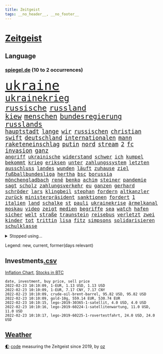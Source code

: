 ```yaml
---
title: Zeitgeist
tags: __no_header__, __no_footer__
---
```


# [Zeitgeist](https://oliz.io/zeitgeist/)

## Language

<h3><a href="https://www.spiegel.de" target="_blank">spiegel.de</a> (10 to 2 occurrences)</h3>
<p style="font-family:monospace">
<span style="font-size:32pt"><a href="news_links.html#ukraine" class="current">ukraine</a></span>
<br>
<span style="font-size:22pt"><a href="news_links.html#ukrainekrieg" class="new">ukrainekrieg</a></span>
<br>
<span style="font-size:19pt"><a href="news_links.html#russische" class="current">russische</a></span>
<span style="font-size:19pt"><a href="news_links.html#russland" class="current">russland</a></span>
<br>
<span style="font-size:17pt"><a href="news_links.html#kiew" class="current">kiew</a></span>
<span style="font-size:17pt"><a href="news_links.html#menschen" class="current">menschen</a></span>
<span style="font-size:17pt"><a href="news_links.html#bundesregierung" class="current">bundesregierung</a></span>
<span style="font-size:17pt"><a href="news_links.html#russlands" class="current">russlands</a></span>
<br>
<span style="font-size:14pt"><a href="news_links.html#hauptstadt" class="current">hauptstadt</a></span>
<span style="font-size:14pt"><a href="news_links.html#lange" class="current">lange</a></span>
<span style="font-size:14pt"><a href="news_links.html#wir" class="current">wir</a></span>
<span style="font-size:14pt"><a href="news_links.html#russischen" class="current">russischen</a></span>
<span style="font-size:14pt"><a href="news_links.html#christian" class="current">christian</a></span>
<span style="font-size:14pt"><a href="news_links.html#swift" class="current">swift</a></span>
<span style="font-size:14pt"><a href="news_links.html#deutschland" class="current">deutschland</a></span>
<span style="font-size:14pt"><a href="news_links.html#internationalen" class="current">internationalen</a></span>
<span style="font-size:14pt"><a href="news_links.html#mann" class="current">mann</a></span>
<span style="font-size:14pt"><a href="news_links.html#raketeneinschlag" class="new">raketeneinschlag</a></span>
<span style="font-size:14pt"><a href="news_links.html#putin" class="current">putin</a></span>
<span style="font-size:14pt"><a href="news_links.html#nord" class="current">nord</a></span>
<span style="font-size:14pt"><a href="news_links.html#stream" class="current">stream</a></span>
<span style="font-size:14pt"><a href="news_links.html#2" class="current">2</a></span>
<span style="font-size:14pt"><a href="news_links.html#fc" class="current">fc</a></span>
<span style="font-size:14pt"><a href="news_links.html#invasion" class="current">invasion</a></span>
<span style="font-size:14pt"><a href="news_links.html#ganz" class="current">ganz</a></span>
<br>
<span style="font-size:12pt"><a href="news_links.html#angriff" class="current">angriff</a></span>
<span style="font-size:12pt"><a href="news_links.html#ukrainische" class="current">ukrainische</a></span>
<span style="font-size:12pt"><a href="news_links.html#widerstand" class="current">widerstand</a></span>
<span style="font-size:12pt"><a href="news_links.html#schwer" class="current">schwer</a></span>
<span style="font-size:12pt"><a href="news_links.html#ich" class="current">ich</a></span>
<span style="font-size:12pt"><a href="news_links.html#kumpel" class="current">kumpel</a></span>
<span style="font-size:12pt"><a href="news_links.html#bekommt" class="current">bekommt</a></span>
<span style="font-size:12pt"><a href="news_links.html#krieg" class="current">krieg</a></span>
<span style="font-size:12pt"><a href="news_links.html#eriksen" class="current">eriksen</a></span>
<span style="font-size:12pt"><a href="news_links.html#unter" class="current">unter</a></span>
<span style="font-size:12pt"><a href="news_links.html#zahlungssystem" class="current">zahlungssystem</a></span>
<span style="font-size:12pt"><a href="news_links.html#letzten" class="current">letzten</a></span>
<span style="font-size:12pt"><a href="news_links.html#ausschluss" class="current">ausschluss</a></span>
<span style="font-size:12pt"><a href="news_links.html#landes" class="current">landes</a></span>
<span style="font-size:12pt"><a href="news_links.html#wunden" class="current">wunden</a></span>
<span style="font-size:12pt"><a href="news_links.html#läuft" class="current">läuft</a></span>
<span style="font-size:12pt"><a href="news_links.html#zuhause" class="current">zuhause</a></span>
<span style="font-size:12pt"><a href="news_links.html#ziel" class="current">ziel</a></span>
<span style="font-size:12pt"><a href="news_links.html#fußballbundesliga" class="current">fußballbundesliga</a></span>
<span style="font-size:12pt"><a href="news_links.html#hertha" class="current">hertha</a></span>
<span style="font-size:12pt"><a href="news_links.html#bsc" class="current">bsc</a></span>
<span style="font-size:12pt"><a href="news_links.html#borussia" class="current">borussia</a></span>
<span style="font-size:12pt"><a href="news_links.html#mönchengladbach" class="current">mönchengladbach</a></span>
<span style="font-size:12pt"><a href="news_links.html#rené" class="current">rené</a></span>
<span style="font-size:12pt"><a href="news_links.html#benko" class="current">benko</a></span>
<span style="font-size:12pt"><a href="news_links.html#achim" class="new">achim</a></span>
<span style="font-size:12pt"><a href="news_links.html#steiner" class="current">steiner</a></span>
<span style="font-size:12pt"><a href="news_links.html#pandemie" class="current">pandemie</a></span>
<span style="font-size:12pt"><a href="news_links.html#sagt" class="current">sagt</a></span>
<span style="font-size:12pt"><a href="news_links.html#scholz" class="current">scholz</a></span>
<span style="font-size:12pt"><a href="news_links.html#zahlungsverkehr" class="current">zahlungsverkehr</a></span>
<span style="font-size:12pt"><a href="news_links.html#eu" class="current">eu</a></span>
<span style="font-size:12pt"><a href="news_links.html#ganzen" class="current">ganzen</a></span>
<span style="font-size:12pt"><a href="news_links.html#gerhard" class="current">gerhard</a></span>
<span style="font-size:12pt"><a href="news_links.html#schröder" class="current">schröder</a></span>
<span style="font-size:12pt"><a href="news_links.html#lars" class="current">lars</a></span>
<span style="font-size:12pt"><a href="news_links.html#klingbeil" class="current">klingbeil</a></span>
<span style="font-size:12pt"><a href="news_links.html#stephan" class="current">stephan</a></span>
<span style="font-size:12pt"><a href="news_links.html#fordern" class="current">fordern</a></span>
<span style="font-size:12pt"><a href="news_links.html#altkanzler" class="current">altkanzler</a></span>
<span style="font-size:12pt"><a href="news_links.html#zurück" class="current">zurück</a></span>
<span style="font-size:12pt"><a href="news_links.html#ministerpräsident" class="current">ministerpräsident</a></span>
<span style="font-size:12pt"><a href="news_links.html#sanktionen" class="current">sanktionen</a></span>
<span style="font-size:12pt"><a href="news_links.html#fordert" class="current">fordert</a></span>
<span style="font-size:12pt"><a href="news_links.html#1" class="current">1</a></span>
<span style="font-size:12pt"><a href="news_links.html#italien" class="current">italien</a></span>
<span style="font-size:12pt"><a href="news_links.html#land" class="current">land</a></span>
<span style="font-size:12pt"><a href="news_links.html#schalke" class="current">schalke</a></span>
<span style="font-size:12pt"><a href="news_links.html#st" class="current">st</a></span>
<span style="font-size:12pt"><a href="news_links.html#pauli" class="current">pauli</a></span>
<span style="font-size:12pt"><a href="news_links.html#ukrainekrise" class="current">ukrainekrise</a></span>
<span style="font-size:12pt"><a href="news_links.html#ärmelkanal" class="current">ärmelkanal</a></span>
<span style="font-size:12pt"><a href="news_links.html#moskau" class="current">moskau</a></span>
<span style="font-size:12pt"><a href="news_links.html#video" class="current">video</a></span>
<span style="font-size:12pt"><a href="news_links.html#zeigt" class="current">zeigt</a></span>
<span style="font-size:12pt"><a href="news_links.html#medien" class="current">medien</a></span>
<span style="font-size:12pt"><a href="news_links.html#begriffe" class="current">begriffe</a></span>
<span style="font-size:12pt"><a href="news_links.html#sea" class="new">sea</a></span>
<span style="font-size:12pt"><a href="news_links.html#watch" class="current">watch</a></span>
<span style="font-size:12pt"><a href="news_links.html#hafen" class="current">hafen</a></span>
<span style="font-size:12pt"><a href="news_links.html#sicher" class="current">sicher</a></span>
<span style="font-size:12pt"><a href="news_links.html#welt" class="current">welt</a></span>
<span style="font-size:12pt"><a href="news_links.html#straße" class="current">straße</a></span>
<span style="font-size:12pt"><a href="news_links.html#traunstein" class="new">traunstein</a></span>
<span style="font-size:12pt"><a href="news_links.html#reisebus" class="new">reisebus</a></span>
<span style="font-size:12pt"><a href="news_links.html#verletzt" class="current">verletzt</a></span>
<span style="font-size:12pt"><a href="news_links.html#zwei" class="current">zwei</a></span>
<span style="font-size:12pt"><a href="news_links.html#kinder" class="current">kinder</a></span>
<span style="font-size:12pt"><a href="news_links.html#tot" class="current">tot</a></span>
<span style="font-size:12pt"><a href="news_links.html#trittin" class="current">trittin</a></span>
<span style="font-size:12pt"><a href="news_links.html#lisa" class="current">lisa</a></span>
<span style="font-size:12pt"><a href="news_links.html#fitz" class="current">fitz</a></span>
<span style="font-size:12pt"><a href="news_links.html#simpsons" class="new">simpsons</a></span>
<span style="font-size:12pt"><a href="news_links.html#solidarisieren" class="current">solidarisieren</a></span>
<span style="font-size:12pt"><a href="news_links.html#schulklasse" class="new">schulklasse</a></span>
</p>
<details>
<summary>Stopped using...</summary>
<p class="former" style="font-size:12pt">
a2(492) benjamin(492) van(492) boeing(491) chinesischer(491) geholfen(491) machten(491) toni(491) dienst(490) klimawandels(490) luft(490) torjäger(490) trumps(490) armenien(489) coronalockdown(489) ehemaligen(489) ehemann(489) einwohner(489) konzernchef(489) liverpool(489) ausschreitungen(488) dfb(488) diskriminierung(488) haftstrafe(488) ifoindex(488) kontrollieren(488) künftigen(488) niederländische(488) pferd(488) profi(488) schließlich(488) spahn(488) unerwartet(488) ungewöhnlich(488) verhängte(488) versprach(488) vorhaben(488) walter(488) breit(487) diktator(487) gelernt(487) technik(487) unterschiede(487) äußerungen(487) übergriffe(487) 2000(486) asche(486) einzug(486) exemplare(486) flammen(486) gelegenheit(486) halben(486) hunde(486) massiver(486) schlug(486) schmeckt(486) weber(486) youtube(486) besonderen(485) coronaausbruch(485) debattiert(485) erziehung(485) explosion(485) geschaffen(485) größer(485) märchen(485) provinz(485) villa(485) abschied(484) belarussische(484) hans(484) italienische(484) konkurrenten(484) kreis(484) rekordmeister(484) rostock(484) schwierigkeiten(484) studierenden(484) tieren(484) usschauspielerin(484) verdachts(484) viertel(484) 37(483) bereich(483) katastrophe(483) rente(483) sicherheitsbehörden(483) unruhen(483) versteigert(483) virologe(483) ärgert(483) besseren(482) bitten(482) carsten(482) entdecken(482) gerufen(482) halt(482) länderchefs(482) meister(482) oliver(482) online(482) prinzessin(482) saisonsieg(482) zeitweise(482) zuständige(482) 125(481) anthony(481) bekanntesten(481) belarussischen(481) berg(481) billionen(481) einzudämmen(481) europäischer(481) freilassung(481) gesagt(481) kretschmer(481) tokio(481) veranstalter(481) bekämpft(480) bekämpfung(480) design(480) marcel(480) paderborn(480) räumen(480) verlängern(480) verschwunden(480) vorantreiben(480) 61(479) außenpolitik(479) beachten(479) einziehen(479) verschwand(479) wies(479) 43(478) bekamen(478) computer(478) dicht(478) geklärt(478) hunderten(478) ramelow(478) schönsten(478) stuft(478) zuversichtlich(478) crash(477) feuerwehrleute(477) gegenteil(477) hungerstreik(477) norbert(477) brutal(476) entscheidend(476) jemen(476) lebenslange(476) querdenker(476) senkt(476) unterliegt(476) vorsprung(476) 2030(475) 900(475) 94(475) eskalieren(475) heil(475) hubertus(475) libyen(475) rom(475) tauchen(475) tausenden(475) via(475) berät(474) brite(474) datenanalyse(474) luca(474) unruhe(474) verschwiegen(474) arabische(473) einheitliche(473) gewässern(473) meiner(473) nachfrage(473) option(473) prognosen(473) sportlich(473) einschränkungen(472) game(472) aufgetreten(471) beteiligung(471) erkrankung(471) hob(471) hürden(471) mangel(471) spüren(471) störung(471) verschärfte(471) beantragt(470) green(470) haaland(470) jerusalem(470) kindes(470) 81(469) brechen(469) schlechtes(469) gegnern(468) gesehen(468) premierministers(468) trug(468) brauche(467) erfunden(467) gefangene(467) hinten(467) negativen(467) spaltet(467) defensive(466) geprägt(466) überprüfen(466) aufarbeitung(465) bisherigen(465) legende(465) marsch(465) praktisch(465) reichsten(465) gefälschte(464) raab(464) voraussetzungen(464) hoffnungen(463) insassen(463) kippt(463) prompt(463) träume(463) ausrüstung(462) bett(462) eingeleitet(462) ergebnissen(462) gefällt(462) gehörte(462) informiert(462) rentner(462) unzufrieden(462) dfbpokal(461) falscher(461) freiwillig(461) hitze(461) istanbul(461) startups(461) favorit(460) pandemiebekämpfung(460) rechtsstreit(460) verträge(460) ähnliche(460) außerhalb(459) hilfen(459) retter(459) spahns(459) thüringens(459) flagge(458) prognose(458) gelandet(456) vorgänger(456) benötigte(455) schneider(455) syrer(455) zuspruch(455) klasse(454) kindheit(453) teilt(453) telefonat(453) aktivist(452) geht's(451) trauern(451) munition(449) stärkt(446) gewannen(445) strafbar(445) thüringer(445) koalitionspartner(444) teilnehmern(443) abiy(442) syrischen(440) startup(439) vorgenommen(437) tigray(436) stellenabbau(434) coronajahr(433) susanne(433) weidel(433) entbrannt(431) csupolitiker(430) bbc(429) italienischer(429) topspiel(429) hagen(427) rache(424) discounter(420) rechter(418) vertrauten(413) würdigt(408) brutalen(407) hartz(407) zweieinhalb(407) auslieferung(406) festgesetzt(403) variante(398) 95(381) verstoß(380) zwingend(379) iv(377) geheimen(373) andy(371) entsprechenden(368) el(367) verleumdung(367) estland(365) expräsidenten(365) rüdiger(364) kandidiert(363) vulkan(363) militärputsch(354) stärkste(347) unverletzt(345) fluggesellschaft(344) urteile(343) worüber(343) längerem(339) übernahm(336) konzerte(335) steuerhinterziehung(335) fängt(331) portugals(331) doppelte(326) geimpften(326) verantwortliche(326) bälle(325) unterschiedliche(311) coronainzidenz(305) gelitten(304) rumänien(304) tierpark(303) prozessauftakt(302) herausragende(301) 250(300) kubicki(298) eskalierte(285) kabel(281) notwendigen(279) institute(278) loben(278) massachusetts(278) unfälle(274) raumfahrt(270) dynamo(269) genesen(267) abgefeuert(266) crystal(265) 800(264) 18jährigen(261) durchbruch(258) arbeitsmarkt(256) peinlich(256) ticket(253) agnes(252) hebamme(252) sahen(251) felix(248) jamie(248) aachen(247) 220(244) stein(242) organisierten(241) tarife(241) umfang(241) entwickelte(240) schwäche(240) forscherinnen(239) kw(239) julius(238) staatspräsidenten(238) naftali(237) parkplatz(237) unterbinden(237) unterstützern(237) kultusminister(235) aggressiver(234) wussten(231) chipmangel(230) fachkräftemangel(230) sammelt(230) 16000(229) kühnert(229) azubis(225) jamaika(225) drohenden(224) sowjetunion(224) befassen(223) rängen(223) morgens(222) schimpft(221) schob(221) boote(220) geliebt(219) 2005(218) bekennt(218) aufsteiger(217) emirate(217) ahmed(215) norwegische(214) siebte(214) abgeordneter(212) assange(212) kalte(212) wikileaksgründer(212) bay(211) mögen(211) 500000(209) heim(209) sätze(209) visa(209) erhebung(207) storniert(206) batterien(205) hits(198) gedroht(197) schottischen(196) starspieler(196) las(195) vegas(195) vorliegen(195) förderprogramm(194) fällig(191) bezieht(190) dominieren(190) japanische(190) thiel(190) wahlniederlage(190) wellen(189) qualifiziert(187) garage(186) halfen(186) gehörten(185) götze(185) anstatt(183) ausmaße(182) coronagipfel(181) coronapause(180) verheiratet(178) überwältigt(178) musks(177) schwul(177) sichtlich(177) leidenschaft(175) steve(172) wendepunkt(170) erhofft(169) 90/die(168) diktatur(168) erling(167) ibiza(166) vermietet(166) taugen(165) röttgen(163) übertragen(163) einigkeit(162) exemplar(161) niedergang(161) uskonzern(160) vielfach(160) abholzung(159) göringeckardt(159) agiert(158) bedürftige(156) ausfälle(155) award(155) müttern(155) world(155) tabellenführung(154) böse(153) nadine(152) papiere(152) produktionsausfälle(152) glücksfall(151) natürlichen(151) späte(151) entführer(150) ausmacht(147) eindeutig(146) nsregime(146) katrin(145) mastercard(145) abgerechnet(144) cduführung(144) geburtstagsfeier(144) hoffmann(144) indonesische(143) spdvorsitzende(143) dringen(142) friedensnobelpreis(142) pharmakonzern(142) weltberühmt(142) arten(141) farce(141) gerichtsurteil(141) popgeschichte(141) salvador(141) anhörung(140) oberster(140) umgesetzt(140) werten(140) autounfall(139) beförderung(139) gesteuert(139) nachbarländer(139) jusos(138) türkisches(138) fock(137) gorch(137) menschliche(137) deckeln(136) unionsanhänger(136) fünftel(135) fracht(134) rentnerinnen(134) spitzenspiel(134) oppositionspolitiker(133) ostdeutschen(133) saarbrücken(132) beeinflusst(131) ehrgeiz(131) jeffrey(131) einigt(130) untätigkeit(130) angeschlagenen(129) inhaftierte(129) limburg(128) söldnertruppe(128) vulkanausbruch(128) wiederzubeleben(128) abgeschaltet(127) höchststrafe(127) übertragung(127) eineinhalb(126) erklärungen(126) fassaden(126) johannesburg(126) modeste(126) ruhestand(125) floss(124) natostaaten(124) ubooten(124) vulkans(124) fridays(123) future(123) gehofft(123) ifogeschäftsklima(123) maskenverweigerer(123) mehrfamilienhaus(122) prallt(122) verschickte(122) durchschnittlich(121) fachkräfte(121) erregte(120) kosteten(120) präsidentschaftskandidat(120) urenkel(120) vernichtet(120) blödsinn(119) schärferen(119) bedeckt(118) cduvorsitzenden(118) spürbare(117) wahlergebnis(117) empfehlen(116) panama(116) schlangen(116) vermögensteuer(116) verständigt(116) dave(115) lockerung(115) nachziehen(115) tshirts(115) zentralen(115) eidinger(114) erwärmung(114) fernzügen(114) hey(114) vorurteile(114) gesundes(113) turnen(113) arbeitskräfte(112) heidenreich(112) hofreiter(112) aufgelöst(111) glen(111) lieferdienst(111) nullcovidstrategie(111) automarkt(110) bernhard(110) apotheke(109) entwickler(109) erneuern(109) exsprecherin(109) gesellschaftlichen(109) prägen(109) staatlich(109) stephanie(109) supermarkt(109) unterstützten(109) rückweg(108) gefährt(107) strackzimmermann(107) zugrunde(107) ferran(106) schallenberg(106) torres(106) tourismusbranche(106) ureinwohner(106) bundesverwaltungsgericht(105) fdppolitikerin(105) geklaut(105) rugby(105) 200000(104) angehalten(104) ausweis(104) klimaforschung(104) südostasien(104) verunglückte(104) öffnungen(104) adele(103) enthüllungsplattform(103) hinrichtung(103) vereinbart(103) volksverhetzung(103) benutzt(102) berufungsgericht(102) dhabi(102) fiona(102) intern(102) raumfahrtunternehmen(102) vereidigung(102) zunahme(102) ansicht(101) norwegens(101) videokonferenz(101) portal(100) rosenthal(100) technologie(100) aneinandergeraten(99) bundesvorstand(99) verdreifacht(99) hitlergruß(98) reichste(98) zufällig(98) übergang(98) bukele(97) delegierten(97) perfektem(97) meeresspiegels(96) verschwundenen(96) wonach(96) anweisungen(95) lieferungen(95) menschenschmuggel(95) pflegeheim(95) stromausfall(95) kriegsgefahr(94) maskenaffäre(94) rechtsextremer(94) rising(94) schärferes(94) tickt(94) emeritierte(93) verlobt(93) versinken(93) chefredakteur(92) nominierte(92) oberlandesgericht(92) zulieferer(92) belügen(91) chip(91) deniz(91) enes(91) geduldig(91) immobilienbesitzer(91) kanter(91) seelenlose(91) springerverlag(91) töchtern(91) yücel(91) zögerlich(91) energieriesen(90) genf(90) gesundheitsministerin(90) merck(90) nachteil(90) reine(90) stadtteil(90) bundestagsvizepräsidentin(89) clans(89) gesundheitspolitiker(89) gutachter(89) robuste(89) usmarkt(89) verbotener(89) verwehrt(89) wikileaks(89) optionen(88) summen(88) annette(87) borger(87) geopolitische(87) karla(87) leitzins(87) valencia(87) zinssenkung(87) ausverkauft(86) bundeskriminalamt(86) kavala(86) nämlich(86) schimpfwörter(86) staatshilfe(86) ablehnung(85) entschärft(85) sekunde(85) aufarbeiten(84) jugendorganisation(84) lausberg(84) osman(84) riegeln(84) rudolf(84) ausgelacht(83) milliardenloch(83) sizilianischen(83) sünder(83) vernünftig(83) auge(82) französin(82) horn(82) milliardäre(82) pausenhof(82) staatsstreich(82) bundländertreffen(81) ergattert(81) herzproblemen(81) kontinuität(81) professor(81) spiegelkinderreporterinnen(81) truss(81) weiterspielen(81) wissenschaftlichen(81) kriminalität(80) ming(80) namensstreit(80) organisiertes(80) total(80) abgereist(79) dagewesenen(79) energieverbrauch(79) jahreswechsel(79) plantagen(79) rufe(79) chinesin(78) freundes(78) gefoltert(78) geringer(78) großflächig(78) installieren(78) lieferzeiten(78) packers(78) plattformen(78) schienen(78) vereinbarten(78) verfassungsgerichtshof(78) 175(77) impfskeptikerin(77) riskierte(77) schwerte(77) verdoppelte(77) flugzeugabsturz(76) genting(76) gründet(76) kopfball(76) kulturmäzen(76) oxfam(76) wissenschaftlern(76) wundern(76) beteiligte(75) eindeutige(75) generalsekretärin(75) pandemiebeginn(75) schläft(75) sohnes(75) umweltbilanz(75) arbeitsministerium(74) coronakurs(74) fassen(74) klubikone(74) missverständnis(74) prozesse(74) rücker(74) coronachaos(73) dunkle(73) fabian(73) gottschalk(73) isabella(73) luftfahrtunternehmen(73) pfoten(73) plädieren(73) wetten(73) zehnjähriger(73) cduvorsitzender(72) derzeitigen(72) meat(72) pandemielage(72) strompreise(72) wachstumsprognose(72) bundesparteitag(71) coronahotspot(71) designierten(71) erbost(71) griffen(71) ischgl(71) lüften(71) sonnenuntergang(71) erliegt(70) kompromissen(70) luftfilter(70) silvester(70) süd(70) tortur(70) einschnitte(69) einzuholen(69) erklärungsnot(69) flugzeugbauer(69) getestete(69) koma(69) peng(69) shuai(69) wolke(69) eliminieren(68) milliardenauftrag(68) qualifizieren(67) beeindruckt(66) schwein(66) ustennisstar(66) 1700(65) ampelkabinett(65) british(65) durchhalten(65) fpö(65) parlamentarischen(65) staatlicher(65) 94jährige(64) christina(64) lehrerinnen(64) riskanter(64) sank(64) schlussphase(64) aston(63) berechnet(63) garbiñe(63) kommissar(63) muguruza(63) rationieren(63) sozialdemokratin(63) versicherten(63) autoschlüssel(62) femizide(62) kleinste(62) ozean(62) praktikanten(62) verschiedener(62) afdlandeschef(61) alfred(61) epsteins(61) keeper(61) ulrich(61) anbau(60) deutschfranzösischer(60) hausarbeit(60) marburg(60) pandemiegeschehen(60) senior(60) coronaerkrankten(59) verkehrschaos(59) eisbärenzwillinge(58) evan(58) geschäftsjahr(58) rostocker(58) videodreh(58) brust(57) durchführen(57) coronaberatungen(56) hunziker(56) spdkanzler(56) tvmoderatorin(56) abgehängt(55) dokumenten(55) funklöcher(55) impfpässe(55) mobilfunknetze(55) netzausbau(55) staatsfolter(55) stimmte(55) szenario(55) brennerei(54) holland(54) impfgegnern(54) schlüsselloch(54) tochterunternehmen(54) zeitweilig(54) 8000(53) geradezu(53) homann(53) regulieren(53) rutte(53) skiort(53) kürzere(52) schwäbische(52) till(52) verwaltungsgerichtshof(52) wintereinbruch(52) aprèsski(51) gespannt(51) leichtsinnig(51) nahles(51) nehammer(51) nutzerdaten(51) referat(51) ritter(51) verbesserte(51) arsenalstar(50) bemerkenswerte(50) coronabedingter(50) mahnte(50) student(50) windräder(50) hervorragend(49) korruptionsvorwürfen(49) lotterie(49) untermauern(49) wiegen(49) entlang(48) klimaminister(48) merklich(48) roch(48) showdown(48) verbündete(48) verpuffung(48) champagnerhersteller(47) einfaches(47) haubitzen(47) hybride(47) machtverhältnisse(47) supercomputer(47) tennisverband(47) außerordentlich(46) landesweiten(46) langwierigen(46) syrischer(46) tafel(46) abzusehen(45) bafög(45) beat(45) diözese(45) dublin(45) kampfjet(45) modewelt(45) out(45) perfektes(45) symbol(45) usaußenministeriums(45) bettercom(44) borrell(44) garg(44) gerichtsstreit(44) hinrunde(44) josep(44) marieagnes(44) patzer(44) verteidigungsausschusses(44) vishal(44) zoomcall(44) zwayer(44) fdpgesundheitspolitiker(43) pascal(43) schneefall(43) tennislegende(43) welternährungsorganisation(43) zemmour(43) éric(43) diktatoren(42) grandslamtitel(42) problematisch(42) südkoreanische(42) traditionellen(42) chevron(41) fälschen(41) ungleich(41) coronaexpertenrat(40) einsicht(40) expertenrat(40) ibrahimović(40) millionenschaden(40) tochtergesellschaft(40) zlatan(40) bingen(39) klara(39) sicherheitslücke(39) südpazifik(39) urheberrecht(39) verzeichnete(39) alleingelassen(38) asien(38) begegnen(38) edward(38) ersatz(38) hilfslieferungen(38) kürzt(38) lim(38) meisterwerk(38) nebenwirkung(38) tiefsten(38) anweisung(37) nahrung(37) umweltschädlich(37) verhandlung(37) yannick(37) 270(36) 166(35) buccaneers(35) commerzbank(35) goggia(35) jasmin(35) pedro(35) sofia(35) todesumstände(35) viren(35) angehen(34) bildungsminister(34) landsmann(34) marvin(34) 450(33) ansteckender(33) baltikum(33) debütierte(33) dringende(33) einreiseregeln(33) kahn(33) lüneburg(33) militärbündnis(33) netze(33) produzent(33) airways(32) augenzeugenberichte(32) ausgangssperre(32) ballistische(32) cool(32) folterarzt(32) krankheitsverläufe(32) nonnen(32) putschisten(32) qatar(32) vorzeitiger(32) überdenken(32) 5g(31) beschaffung(31) korb(31) kursverluste(31) männlicher(31) abstürze(30) jameswebbteleskop(30) abstandsregeln(29) passierte(29) rekordumsatz(29) sprüche(29) wiederaufnahme(29) alaa(28) bedauern(28) belassen(28) ertrunken(28) flugzeugträger(28) geschehnissen(28) midlifekolumne(28) olympiaaus(28) ostbeauftragte(28) petro(28) poroschenko(28) willkür(28) austritt(27) bautzen(27) ben(27) lehrermangel(27) leo(27) ablegen(26) coronafällen(26) gekümmert(26) gesetzten(26) kirgisistan(26) margarete(26) nordsyrien(26) sachschaden(26) streits(26) transparente(26) verschwendung(26) fahrenden(25) krankenversicherung(25) clinch(24) großeltern(24) quarantäneregeln(24) wachsender(24) wellinger(24) zeitreise(24) anhebung(23) desto(23) emotionales(23) nairobi(23) richtungsstreit(23) schwindelig(23) verunglimpft(23) alizé(22) außenseiterin(22) cornet(22) kurzfristige(22) qualifizierte(22) voice(22) falschinformation(21) feministischen(21) flugausfälle(21) freising(21) huthirebellen(21) islamistische(21) porträtierte(21) umkämpfte(21) zurückzuführen(21) enkel(20) geweckt(20) handwerk(20) kapituliert(20) metas(20) nutzten(20) schmerzhaft(20) sprinterin(20) verdeckt(20) 44jährige(19) applechef(19) cook(19) gaskraftwerke(19) intellektueller(19) atomkraftgegner(18) geywitz(18) ideologisch(18) irme(18) serielles(18) stetterkarp(18) berufsalltag(17) landtagswahlen(17) medizinstudentin(17) millionäre(17) schriften(17) transformation(17) generalstaatsanwältin(16) letitia(16) marilyn(16) organe(16) skiunfall(16) eingedämmt(15) exverfassungsschutzchef(15) leistungsdruck(15) netzdg(15) piste(15) tanzte(15) waldstück(15) wanderwitz(15) ampelabgeordnete(14) berufsaussichten(14) frauenmorde(14) gefangenenlager(14) gerichtstermin(14) grandslamturnier(14) liz(14) mittelalter(14) schneesturm(14) skitouren(14) tagebaubetreiber(14) visum(14) betrügerin(13) jurymitglied(13) kasachstans(13) pekings(13) schulalltag(13) bundesarbeitsminister(12) hackerangriffe(12) kann's(12) klimakatastrophe(12) spielverlegung(12) treffers(12) baltimore(11) coronainfizierten(11) gruppenantrag(11) hausbrand(11) luther(11) modrow(11) mol(11) ofen(11)
</p>
</details>
<p>Legend: <span class="new">new</span>, <span class="current">current</span>, <span class="former">former(days relevant)</span></p>

## Investments[.csv](investments.csv)

[Inflation Chart](https://inflationchart.com),
[Stocks in BTC](https://stonksinbtc.xyz/)

```
date, investment, buy price, sell price
2022-02-23 10:10:09, 1-EUR, 1.13 USD, 1.13 USD
2022-02-23 10:10:09, 1-EUR, 7.17 CNY, 7.17 CNY
2022-02-23 10:10:09, crude-oil-brent-barrel, 95.82 USD, 95.82 USD
2022-02-23 10:10:09, gold-10g, 559.14 EUR, 530.74 EUR
2022-02-23 10:10:15, lego-2019-30365-1-satellit, 4.0 USD, 4.0 USD
2022-02-23 10:10:16, lego-2019-60224-1-satellitenwartung, 11.0 USD, 11.0 USD
2022-02-23 10:10:17, lego-2019-60225-1-rovertestfahrt, 24.0 USD, 24.0 USD
```

## [Weather](weather.html)

<footer>
<a href="javascript:toggleTheme()" class="nav">🌓</a>
<a href="https://github.com/ooz/zeitgeist">code</a> measuring the Zeitgeist since 2019, by <a href="https://oliz.io">oz</a>
</footer>
